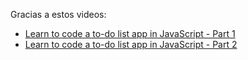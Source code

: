Gracias a estos videos:

- [Learn to code a to-do list app in JavaScript - Part 1](https://www.youtube.com/watch?v=2wCpkOk2uCg)
- [Learn to code a to-do list app in JavaScript - Part 2](https://www.youtube.com/watch?v=bGLZ2pwCaiI)